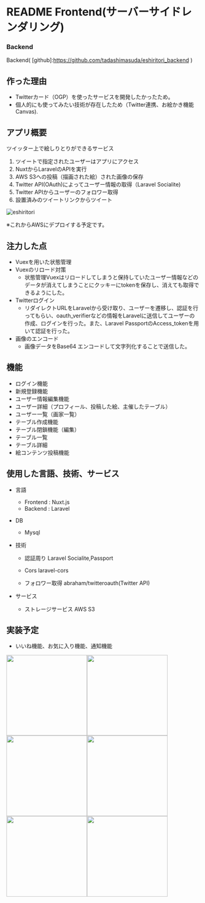 # README Frontend(サーバーサイドレンダリング)

### Backend
Backend( [github]:https://github.com/tadashimasuda/eshiritori_backend )

## 作った理由
   - Twitterカード（OGP）を使ったサービスを開発したかったため。
   - 個人的にも使ってみたい技術が存在したため（Twitter連携、お絵かき機能Canvas).

## アプリ概要
   ツイッター上で絵しりとりができるサービス
1. ツイートで指定されたユーザーはアプリにアクセス
2. NuxtからLaravelのAPIを実行
3. AWS S3への投稿（描画された絵）された画像の保存
4. Twitter API(OAuth)によってユーザー情報の取得（Laravel Socialite)
5. Twitter APIからユーザーのフォロワー取得
6. 設置済みのツイートリンクからツイート

![eshiritori](https://user-images.githubusercontent.com/51233312/117447425-7b082600-af78-11eb-8969-79dfd9b8b9e5.png)

※これからAWSにデプロイする予定です。

## 注力した点
- Vuexを用いた状態管理
- Vuexのリロード対策
    - 状態管理Vuexはリロードしてしまうと保持していたユーザー情報などのデータが消えてしまうことにクッキーにtokenを保存し、消えても取得できるようにした。
- Twitterログイン
    - リダイレクトURLをLaravelから受け取り、ユーザーを遷移し、認証を行ってもらい、oauth_verifierなどの情報をLaravelに送信してユーザーの作成、ログインを行った。また、Laravel PassportのAccess_tokenを用いて認証を行った。
- 画像のエンコード
    - 画像データをBase64 エンコードして文字列化することで送信した。

## 機能
- ログイン機能
- 新規登録機能
- ユーザー情報編集機能
- ユーザー詳細（プロフィール、投稿した絵、主催したテーブル）
- ユーザー一覧（画家一覧）
- テーブル作成機能
- テーブル閉鎖機能（編集）
- テーブル一覧
- テーブル詳細
- 絵コンテンツ投稿機能

## 使用した言語、技術、サービス
- 言語
    - Frontend : Nuxt.js
    - Backend : Laravel

- DB
    - Mysql

- 技術
    - 認証周り
        Laravel Socialite,Passport
    
    - Cors
        laravel-cors
    
    - フォロワー取得
        abraham/twitteroauth(Twitter API)

- サービス
    - ストレージサービス
        AWS S3
        
## 実装予定
- いいね機能、お気に入り機能、通知機能

<img src="https://user-images.githubusercontent.com/51233312/118384581-1c127300-b642-11eb-8e47-e5e6e9ed1c01.png" width="210px"><img src="https://user-images.githubusercontent.com/51233312/118384583-1e74cd00-b642-11eb-8533-16d39d716e6d.png" width="210px"><img src="https://user-images.githubusercontent.com/51233312/118384586-1f0d6380-b642-11eb-93d9-26a8803ef669.png" width="210px"><img src="https://user-images.githubusercontent.com/51233312/118384587-1f0d6380-b642-11eb-9f37-a097892fee4b.png" width="210px"><img src="https://user-images.githubusercontent.com/51233312/118384588-1fa5fa00-b642-11eb-8ce3-5c476c45e757.png" width="210px"><img src="https://user-images.githubusercontent.com/51233312/118384590-203e9080-b642-11eb-955d-7587fc5383c1.png" width="210px">



